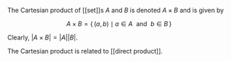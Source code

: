 The Cartesian product of [[set]]s $A$ and $B$ is denoted $A\times B$ and is given by

$$
A\times B=\{\,(a,b)\mid a\in A\ {\mbox{ and }}\ b\in B\,\}
$$

Clearly, $|A \times B| = |A||B|$.

The Cartesian product is related to [[direct product]].